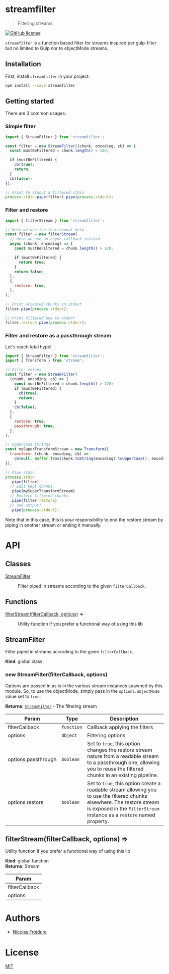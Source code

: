 [//]: # ( )
[//]: # (This file is automatically generated by a `metapak`)
[//]: # (module. Do not change it  except between the)
[//]: # (`content:start/end` flags, your changes would)
[//]: # (be overridden.)
[//]: # ( )
# streamfilter
> Filtering streams.

[![GitHub license](https://img.shields.io/badge/license-MIT-blue.svg)](https://github.com/nfroidure/streamfilter/blob/main/LICENSE)


[//]: # (::contents:start)

`streamfilter` is a function based filter for streams inspired per gulp-filter
but no limited to Gulp nor to objectMode streams.

## Installation

First, install `streamfilter` in your project:

```sh
npm install --save streamfilter
```

## Getting started

There are 3 common usages:

### Simple filter

```js
import { StreamFilter } from 'streamfilter';

const filter = new StreamFilter((chunk, encoding, cb) => {
  const mustBeFiltered = chunk.length() > 128;

  if (mustBeFiltered) {
    cb(true);
    return;
  }
  cb(false);
});

// Print to stdout a filtered stdin
process.stdin.pipe(filter).pipe(process.stdout);
```

### Filter and restore

```js
import { filterStream } from 'streamfilter';

// Here we use the functionnal help
const filter = new filterStream(
  // Here we use an async callback instead
  async (chunk, encoding) => {
    const mustBeFiltered = chunk.length() > 128;

    if (mustBeFiltered) {
      return true;
    }
    return false;
  },
  {
    restore: true,
  },
);

// Print accepted chunks in stdout
filter.pipe(process.stdout);

// Print filtered one to stderr
filter.restore.pipe(process.stderr);
```

### Filter and restore as a passthrough stream

Let's reach total hype!

```js
import { StreamFilter } from 'streamfilter';
import { Transform } from 'stream';

// Filter values
const filter = new StreamFilter(
  (chunk, encoding, cb) => {
    const mustBeFiltered = chunk.length() > 128;
    if (mustBeFiltered) {
      cb(true);
      return;
    }
    cb(false);
  },
  {
    restore: true,
    passthrough: true,
  },
);

// Uppercase strings
const mySuperTransformStream = new Transform({
  transform: (chunk, encoding, cb) =>
    cb(null, Buffer.from(chunk.toString(encoding).toUpperCase(), encoding)),
});

// Pipe stdin
process.stdin
  .pipe(filter)
  // Edit kept chunks
  .pipe(mySuperTransformStream)
  // Restore filtered chunks
  .pipe(filter.restore)
  // and output!
  .pipe(process.stdout);
```

Note that in this case, this is _your_ responsibility to end the restore stream
by piping in another stream or ending it manually.

[//]: # (::contents:end)

# API
## Classes

<dl>
<dt><a href="#StreamFilter">StreamFilter</a></dt>
<dd><p>Filter piped in streams according to the given <code>filterCallback</code>.</p>
</dd>
</dl>

## Functions

<dl>
<dt><a href="#filterStream">filterStream(filterCallback, options)</a> ⇒</dt>
<dd><p>Utility function if you prefer a functional way of using this lib</p>
</dd>
</dl>

<a name="StreamFilter"></a>

## StreamFilter
Filter piped in streams according to the given `filterCallback`.

**Kind**: global class  
<a name="new_StreamFilter_new"></a>

### new StreamFilter(filterCallback, options)
Options are passed in as is in the various stream instances spawned by this
 module. So, to use the objectMode, simply pass in the `options.objectMode`
 value set to `true`.

**Returns**: [<code>StreamFilter</code>](#StreamFilter) - The filtering stream  

| Param | Type | Description |
| --- | --- | --- |
| filterCallback | <code>function</code> | Callback applying the filters |
| options | <code>Object</code> | Filtering options |
| options.passthrough | <code>boolean</code> | Set to `true`, this option changes the restore stream nature from a readable  stream to a passthrough one, allowing you to reuse the filtered chunks in an  existing pipeline. |
| options.restore | <code>boolean</code> | Set to `true`, this option create a readable stream allowing you to use the  filtered chunks elsewhere. The restore stream is exposed in the `FilterStream`  instance as a `restore` named property. |

<a name="filterStream"></a>

## filterStream(filterCallback, options) ⇒
Utility function if you prefer a functional way of using this lib

**Kind**: global function  
**Returns**: Stream  

| Param |
| --- |
| filterCallback | 
| options | 


# Authors
- [Nicolas Froidure](http://insertafter.com/en/index.html)

# License
[MIT](https://github.com/nfroidure/streamfilter/blob/main/LICENSE)
